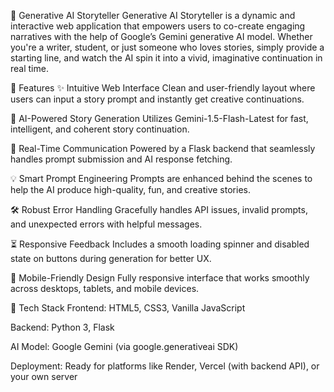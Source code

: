🧠 Generative AI Storyteller
Generative AI Storyteller is a dynamic and interactive web application that empowers users to co-create engaging narratives with the help of Google’s Gemini generative AI model. Whether you're a writer, student, or just someone who loves stories, simply provide a starting line, and watch the AI spin it into a vivid, imaginative continuation in real time.

🚀 Features
✨ Intuitive Web Interface
Clean and user-friendly layout where users can input a story prompt and instantly get creative continuations.

🤖 AI-Powered Story Generation
Utilizes Gemini-1.5-Flash-Latest for fast, intelligent, and coherent story continuation.

🔄 Real-Time Communication
Powered by a Flask backend that seamlessly handles prompt submission and AI response fetching.

💡 Smart Prompt Engineering
Prompts are enhanced behind the scenes to help the AI produce high-quality, fun, and creative stories.

🛠️ Robust Error Handling
Gracefully handles API issues, invalid prompts, and unexpected errors with helpful messages.

⏳ Responsive Feedback
Includes a smooth loading spinner and disabled state on buttons during generation for better UX.

📱 Mobile-Friendly Design
Fully responsive interface that works smoothly across desktops, tablets, and mobile devices.

🧰 Tech Stack
Frontend: HTML5, CSS3, Vanilla JavaScript

Backend: Python 3, Flask

AI Model: Google Gemini (via google.generativeai SDK)

Deployment: Ready for platforms like Render, Vercel (with backend API), or your own server

